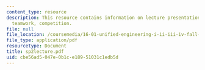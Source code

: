 ```yaml
---
content_type: resource
description: This resource contains information on lecture presentation on requirements,
  teamwork, competition.
file: null
file_location: /coursemedia/16-01-unified-engineering-i-ii-iii-iv-fall-2005-spring-2006/cbe56ad5047e0b1ce18951031c1edb5d_sp2lecture.pdf
file_type: application/pdf
resourcetype: Document
title: sp2lecture.pdf
uid: cbe56ad5-047e-0b1c-e189-51031c1edb5d
---
```


